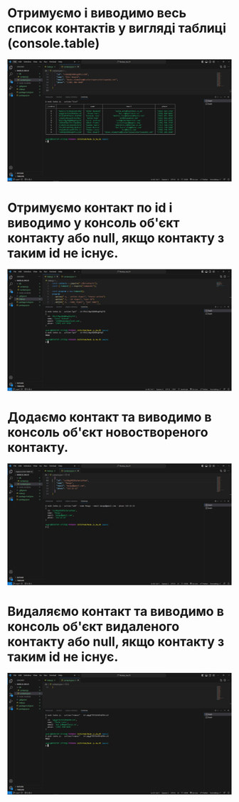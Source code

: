 # Отримуємо і виводимо весь список контактів у вигляді таблиці (console.table)

![Screenshoot-1](./image/img01.JPG)

# Отримуємо контакт по id і виводимо у консоль об'єкт контакту або null, якщо контакту з таким id не існує.

![Screenshoot-2](./image/img02.JPG)

# Додаємо контакт та виводимо в консоль об'єкт новоствореного контакту.

![Screenshoot-3](./image/img03.JPG)

# Видаляємо контакт та виводимо в консоль об'єкт видаленого контакту або null, якщо контакту з таким id не існує.

![Screenshoot-4](./image/img04.JPG)
